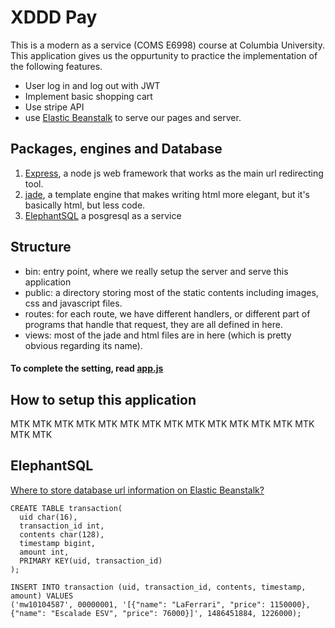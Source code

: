# XDDD Pay
This is a modern as a service (COMS E6998) course at Columbia University. This application gives us the oppurtunity to practice the implementation of the following features.
- User log in and log out with JWT
- Implement basic shopping cart
- Use stripe API
- use [Elastic Beanstalk](http://docs.aws.amazon.com/elasticbeanstalk/latest/dg/create_deploy_nodejs_express.html) to serve our pages and server.


## Packages, engines and Database
1. [Express](http://expressjs.com), a node js web framework that works as the main url redirecting tool.
2. [jade](), a template engine that makes writing html more elegant, but it's basically html, but less code.
3. [ElephantSQL](https://www.elephantsql.com/docs/index.html) a posgresql as a service


## Structure
- bin: entry point, where we really setup the server and serve this application
- public: a directory storing most of the static contents including images, css and javascript files.
- routes: for each route, we have different handlers, or different part of programs that handle that request, they are all defined in here.
- views: most of the jade and html files are in here (which is pretty obvious regarding its name).

#### To complete the setting, read [app.js](https://github.com/mw10104587/XDDDPay/blob/master/app.js)

## How to setup this application
MTK MTK MTK MTK MTK MTK MTK MTK MTK MTK MTK MTK MTK MTK MTK MTK


## ElephantSQL
[Where to store database url information on Elastic Beanstalk?](https://alexdisler.com/2016/03/26/nodejs-environment-variables-elastic-beanstalk-aws/)
```
CREATE TABLE transaction(
  uid char(16),
  transaction_id int,
  contents char(128),
  timestamp bigint,
  amount int,
  PRIMARY KEY(uid, transaction_id)
);

INSERT INTO transaction (uid, transaction_id, contents, timestamp, amount) VALUES 
('mw10104587', 00000001, '[{"name": "LaFerrari", "price": 1150000}, {"name": "Escalade ESV", "price": 76000}]', 1486451884, 1226000);

```
